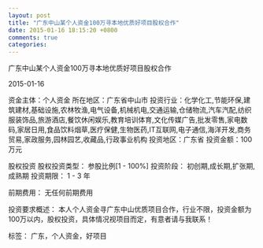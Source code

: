```yaml
---
layout: post
title: "广东中山某个人资金100万寻本地优质好项目股权合作"
date: 2015-01-16 18:15:20 +0800
comments: true
categories: 
---
```

广东中山某个人资金100万寻本地优质好项目股权合作



2015-01-16

资金主体：个人资金
所在地区：广东省中山市
投资行业：化学化工,节能环保,建筑建材,基础设施,农林牧渔,电气设备,机械机电,交通运输,仓储物流,汽车汽配,纺织服装饰品,旅游酒店,餐饮休闲娱乐,教育培训体育,文化传媒广告,批发零售,家电数码,家居日用,食品饮料烟草,医疗保健,生物医药,IT互联网,电子通信,海洋开发,商务贸易,家政服务,园林园艺,收藏品,行政事业机构
投资地区：广东省
投资金额：100万元

股权投资
股权投资类型：
                            参股比例[1 - 100%] 
                                                                                投资阶段：
                            初创期,成长期,扩张期,成熟期 
                                                                                                                                        投资期限：
                            1 - 3 年

前期费用：
无任何前期费用

投资要求概述：
本人个人资金寻广东中山优质项目合作，行业不限，投资金额为100万以内，股权投资，具体情况视项目而定，有意者请与我联系！

标签：
广东，个人资金，好项目

